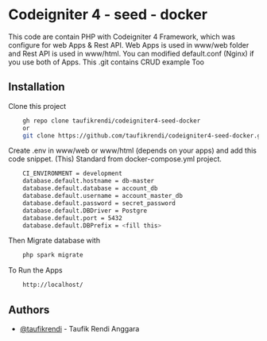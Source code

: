 
# Codeigniter 4 - seed - docker

This code are contain PHP with Codeigniter 4 Framework, which was configure for web Apps & Rest API. Web Apps is used in www/web folder and Rest API is used in www/html. You can modified default.conf (Nginx) if you use both of Apps. This .git contains CRUD example Too


## Installation

Clone this project

```bash
    gh repo clone taufikrendi/codeigniter4-seed-docker
    or 
    git clone https://github.com/taufikrendi/codeigniter4-seed-docker.git
```

Create .env in www/web or www/html (depends on your apps) and add this code snippet.
(This) Standard from docker-compose.yml project.

```bash
    CI_ENVIRONMENT = development
    database.default.hostname = db-master
    database.default.database = account_db
    database.default.username = account_master_db
    database.default.password = secret_password
    database.default.DBDriver = Postgre
    database.default.port = 5432
    database.default.DBPrefix = <fill this>
```

Then Migrate database with 

```bash
    php spark migrate
```

To Run the Apps 

```bash
    http://localhost/
```
## Authors

- [@taufikrendi](https://github.com/taufikrendi) - Taufik Rendi Anggara

